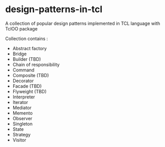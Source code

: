 # design-patterns-in-tcl
A collection of popular design patterns implemented in TCL language with TclOO package

Collection contains :
- Abstract factory
- Bridge
- Builder (TBD)
- Chain of responsibility
- Command
- Composite (TBD)
- Decorator
- Facade (TBD)
- Flyweight (TBD)
- Interpreter
- Iterator
- Mediator
- Memento
- Observer
- Singleton
- State
- Strategy
- Visitor
